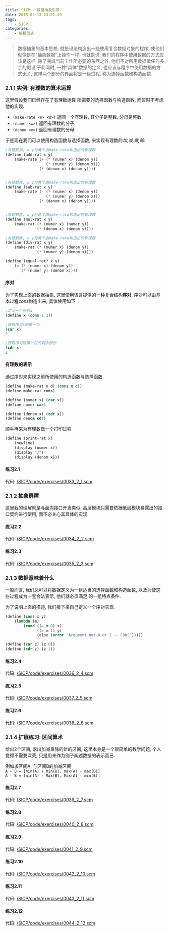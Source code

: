 ```yaml
---
title: SICP - 数据抽象引导
date: 2018-02-13 23:21:49
tags:
	- SICP
categories:
	- 编程范式
---
```


> 数据抽象的基本思想, 就是设法构造出一些使用复合数据对象的程序, 使他们就像是在"抽象数据"上操作一样. 也就是说, 我们的程序中使用数据的方式应该是这样, 除了完成当前工作所必要的东西之外, 他们不对所用数据做任何多余的假设.于此同时, 一种"具体"数据的定义, 也应该与程序中使用数据的方式无关, 这样两个部分的界面将是一组过程, 称为选择函数和构造函数.  

<!-- more -->

### 2.1.1 实例: 有理数的算术运算  
这里假设我们已经存在了有理数运算 所需要的选择函数与构造函数, 而暂时不考虑他的实现.  
* `(make-rate <n> <d>)` 返回一个有理数, 其分子是整数<n>, 分母是整数<d>.
* `(numer <x>)` 返回有理数<x>的分子.
* `(denom <x>)` 返回有理数<x>的分母.  

于是现在我们可以使用构造函数与选择函数, 来实现有理数的*加,减,乘,除*.  

```lisp
;有理数加, x y为两个由make-rate构造出的有理数
(define (add-rat x y)
	(make-rate (+ (* (numer x) (denom y))
				  (* (numer y) (denom x)))
			   (* (denom x) (denom y))))


;有理数减, x y为两个由make-rate构造出的有理数
(define (sub-rat x y)
	(make-rate (- (* (numer x) (denom y))
				  (* (numer y) (denom x)))
			   (* (denom x) (denom y))))


;有理数乘, x y为两个由make-rate构造出的有理数
(define (mul-rat x y)
	(make-rat (* (numer x) (numer y))
	   	  	  (* (denom x) (denom y))))

;有理数除, x y为两个由make-rate构造出的有理数
(define (div-rat x y)
	(make-rat (* (numer x) (denom y))
	          (* (numer y) (denom x))))

(define (equal-rat? x y)
	(= (* (numer x) (denom y))
	   (* (numer y) (denom x))))
```
#### 序对

为了实现上面的数据抽象, 这里使用语言提供的一种复合结构**序对**, 序对可以由基本过程*cons*构造出来, 具体使用如下  

```lisp
;定义一个序对x
(define x (cons 1 2))

;获取序对x的第一位
(car x)
1

;获取序对除第一位的剩余部分
(cdr x)
2
```

#### 有理数的表示
通过序对来实现之前所使用的构造函数与选择函数  
```lisp
(define (make-rat n d) (cons n d))
(define make-rat cons)

(define (numer x) (car x))
(define numer car)

(define (denom x) (cdr x))
(define denom cdr)
```

顺手再来为有理数做一个打印过程  
```lisp
(define (print-rat x)
	(newline)
	(display (numer x))
	(display "/")
	(display (denom x)))
```

#### 练习2.1
代码: [/SICP/code/exercises/0033_2_1.scm](#)  

### 2.1.2 抽象屏障
这里我的理解就是与面向接口开发类似, 高层模块只需要依据低层模块暴露出的接口契约进行使用, 而不必关心其具体的实现.  

#### 练习2.2
代码: [/SICP/code/exercises/0034_2_2.scm](#)  

#### 练习2.3
代码: [/SICP/code/exercises/0035_2_3.scm](#)  

### 2.1.3 数据意味着什么
一般而言, 我们总可以将数据定义为一组适当的选择函数和构造函数, 以及为使这些过程成为一套合法表示, 他们就必须满足 的一组特点条件. 

为了说明上面的描述, 我们接下来自己定义一个序对实现.  

```lisp
(define (cons x y)
	(lambda (m)
		(cond ((= m 0) x)
			  ((= m 1) y)
			  (else (error "Argument not 0 or 1 -- CONS")))))

(define (car z) (z 0))
(define (cdr z) (z 1))
```

#### 练习2.4
代码: [/SICP/code/exercises/0036_2_4.scm](#)  

#### 练习2.5
代码: [/SICP/code/exercises/0037_2_5.scm](#)  

#### 练习2.6
代码: [/SICP/code/exercises/0038_2_6.scm](#)  

### 2.1.4 扩展练习: 区间算术
给出2个区间, 求出加减乘除的新的区间, 这里本身是一个很简单的数学问题, 个人觉得不需要深究, 只是用来作为例子阐述数据的表示而已.  

例如求区间A, 与区间B的加减区间  
`A + B = [min(A) + min(B), max(A) + max(B)]`  
`A - B = [min(A) - Max(B), Max(A) - min(B)]`

#### 练习2.7
代码: [/SICP/code/exercises/0039_2_7.scm](#)  

#### 练习2.8
代码: [/SICP/code/exercises/0040_2_8.scm](#)  

#### 练习2.9
代码: [/SICP/code/exercises/0041_2_9.scm](#)  

#### 练习2.10
代码: [/SICP/code/exercises/0042_2_10.scm](#)  

#### 练习2.11
代码: [/SICP/code/exercises/0043_2_11.scm](#)  

#### 练习2.12
代码: [/SICP/code/exercises/0044_2_12.scm](#)  


